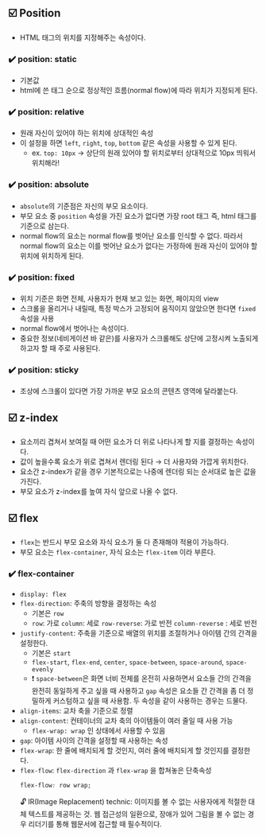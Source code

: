 ## ☑️ Position

- HTML 태그의 위치를 지정해주는 속성이다.

### ✔️ position: static

- 기본값
- html에 쓴 태그 순으로 정상적인 흐름(normal flow)에 따라 위치가 지정되게 된다.

### ✔️ position: relative

- 원래 자신이 있어야 하는 위치에 상대적인 속성
- 이 설정을 하면 `left`, `right`, `top`, `bottom` 같은 속성을 사용할 수 있게 된다.
  - ex. `top: 10px` → 상단의 원래 있어야 할 위치로부터 상대적으로 10px 띄워서 위치해라!

### ✔️ position: absolute

- `absolute`의 기준점은 자신의 부모 요소이다.
- 부모 요소 중 `position` 속성을 가진 요소가 없다면 가장 root 태그 즉, html 태그를 기준으로 삼는다.
- normal flow의 요소는 normal flow를 벗어난 요소를 인식할 수 없다. 따라서 normal flow의 요소는 이를 벗어난 요소가 없다는 가정하에 원래 자신이 있어야 할 위치에 위치하게 된다.

### ✔️ position: fixed

- 위치 기준은 화면 전체, 사용자가 현재 보고 있는 화면, 페이지의 view
- 스크롤을 올리거나 내릴때, 특정 박스가 고정되어 움직이지 않았으면 한다면 `fixed` 속성을 사용
- normal flow에서 벗어나는 속성이다.
- 중요한 정보(네비게이션 바 같은)를 사용자가 스크롤해도 상단에 고정시켜 노출되게 하고자 할 때 주로 사용된다.

### ✔️ position: sticky

- 조상에 스크롤이 있다면 가장 가까운 부모 요소의 콘텐츠 영역에 달라붙는다.

## ☑️ z-index

- 요소끼리 겹쳐서 보여질 때 어떤 요소가 더 위로 나타나게 할 지를 결정하는 속성이다.
- 값이 높을수록 요소가 위로 겹쳐서 렌더링 된다 → 더 사용자와 가깝게 위치한다.
- 요소간 z-index가 같을 경우 기본적으로는 나중에 렌더링 되는 순서대로 높은 값을 가진다.
- 부모 요소가 z-index를 높여 자식 앞으로 나올 수 없다.

## ☑️ flex

- `flex`는 반드시 부모 요소와 자식 요소가 둘 다 존재해야 적용이 가능하다.
- 부모 요소는 `flex-container`, 자식 요소는 `flex-item` 이라 부른다.

### ✔️ flex-container

- `display: flex`
- `flex-direction`: 주축의 방향을 결정하는 속성
  - 기본은 `row`
  - `row`: 가로 `column`: 세로 `row-reverse`: 가로 반전 `column-reverse` : 세로 반전
- `justify-content`: 주축을 기준으로 배열의 위치를 조절하거나 아이템 간의 간격을 설정한다.
  - 기본은 `start`
  - `flex-start`, `flex-end`, `center`, `space-between`, `space-around`, `space-evenly`
  - ❗️ `space-between`은 화면 너비 전체를 온전히 사용하면서 요소들 간의 간격을 완전히 동일하게 주고 싶을 때 사용하고 `gap` 속성은 요소들 간 간격을 좀 더 정밀하게 커스텀하고 싶을 때 사용함. 두 속성을 같이 사용하는 경우는 드물다.
- `align-items`: 교차 축을 기준으로 정렬
- `align-content`: 컨테이너의 교차 축의 아이템들이 여러 줄일 때 사용 가능
  - `flex-wrap: wrap` 인 상태에서 사용할 수 있음
- `gap`: 아이템 사이의 간격을 설정할 때 사용하는 속성
- `flex-wrap`: 한 줄에 배치되게 할 것인지, 여러 줄에 배치되게 할 것인지를 결정한다.
- `flex-flow`: `flex-direction` 과 `flex-wrap` 을 합쳐놓은 단축속성
  ```css
  flex-flow: row wrap;
  ```
  🔓 IR(Image Replacement) technic: 이미지를 볼 수 없는 사용자에게 적절한 대체 텍스트를 제공하는 것. 웹 접근성의 일환으로, 장애가 있어 그림을 볼 수 없는 경우 리더기를 통해 웹문서에 접근할 때 필수적이다.
